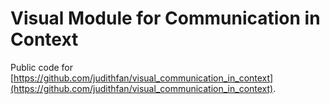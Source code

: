 # Visual Module for Communication in Context

Public code for [https://github.com/judithfan/visual_communication_in_context](https://github.com/judithfan/visual_communication_in_context).

